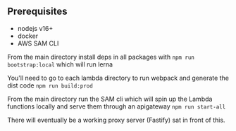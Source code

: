 ## Prerequisites

- nodejs v16+
- docker
- AWS SAM CLI

From the main directory install deps in all packages with `npm run bootstrap:local` which will run lerna

You'll need to go to each lambda directory to run webpack and generate the dist code `npm run build:prod`

From the main directory run the SAM cli which will spin up the Lambda functions locally and serve them through an apigateway `npm run start-all`

There will eventually be a working proxy server (Fastify) sat in front of this.

